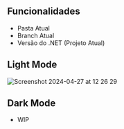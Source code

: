 ## Funcionalidades
* Pasta Atual
* Branch Atual
* Versão do .NET (Projeto Atual)
  
## Light Mode
![Screenshot 2024-04-27 at 12 26 29](https://github.com/balta-io/oh-my-posh/assets/965305/0819a794-6938-42df-99a3-241d8ccbd47b)


## Dark Mode
- WIP
